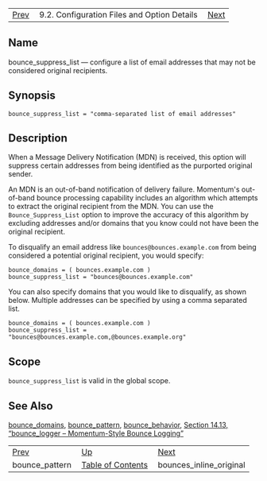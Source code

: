 |     |     |     |
| --- | --- | --- |
| [Prev](conf.ref.bounce_pattern)  | 9.2. Configuration Files and Option Details |  [Next](conf.ref.bounces_inline_original.php) |

<a name="conf.ref.bounce_suppress_list"></a>
## Name

bounce_suppress_list — configure a list of email addresses that may not be considered original recipients.

## Synopsis

`bounce_suppress_list = "comma-separated list of email addresses"`

<a name="idp8455984"></a>
## Description

When a Message Delivery Notification (MDN) is received, this option will suppress certain addresses from being identified as the purported original sender.

An MDN is an out-of-band notification of delivery failure. Momentum's out-of-band bounce processing capability includes an algorithm which attempts to extract the original recipient from the MDN. You can use the `Bounce_Suppress_List` option to improve the accuracy of this algorithm by excluding addresses and/or domains that you know could not have been the original recipient.

To disqualify an email address like `bounces@bounces.example.com` from being considered a potential original recipient, you would specify:

```
bounce_domains = ( bounces.example.com )
bounce_suppress_list = "bounces@bounces.example.com"
```

You can also specify domains that you would like to disqualify, as shown below. Multiple addresses can be specified by using a comma separated list.

```
bounce_domains = ( bounces.example.com )
bounce_suppress_list = "bounces@bounces.example.com,@bounces.example.org"
```
<a name="idp8462096"></a>
## Scope

`bounce_suppress_list` is valid in the global scope.

<a name="idp8464144"></a>
## See Also

[bounce_domains](conf.ref.bounce_domains "bounce_domains"), [bounce_pattern](conf.ref.bounce_pattern.php "bounce_pattern"), [bounce_behavior](conf.ref.bounce_behavior.php "bounce_behavior"), [Section 14.13, “bounce_logger – Momentum-Style Bounce Logging”](modules.bounce_logger.php "14.13. bounce_logger – Momentum-Style Bounce Logging")

|     |     |     |
| --- | --- | --- |
| [Prev](conf.ref.bounce_pattern)  | [Up](conf.ref.files.php) |  [Next](conf.ref.bounces_inline_original.php) |
| bounce_pattern  | [Table of Contents](index) |  bounces_inline_original |
